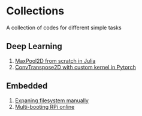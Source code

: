 # Collections
A collection of codes for different simple tasks

## Deep Learning
1. [MaxPool2D from scratch in Julia](deep_learning/maxpool2d.jl)
2. [ConvTranspose2D with custom kernel in Pytorch](deep_learning/convtranspose2d.ipynb)

## Embedded
1. [Expaning filesystem manually](embedded/expanding_filesystem.pdf)
2. [Multi-booting RPi online](embedded/multibooting_rpi_online.pdf)

